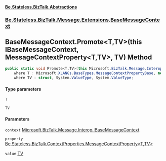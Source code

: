 #### [Be.Stateless.BizTalk.Abstractions](README.md 'README')
### [Be.Stateless.BizTalk.Message.Extensions](Be.Stateless.BizTalk.Message.Extensions.md 'Be.Stateless.BizTalk.Message.Extensions').[BaseMessageContext](BaseMessageContext.md 'Be.Stateless.BizTalk.Message.Extensions.BaseMessageContext')

## BaseMessageContext.Promote<T,TV>(this IBaseMessageContext, MessageContextProperty<T,TV>, TV) Method

```csharp
public static void Promote<T,TV>(this Microsoft.BizTalk.Message.Interop.IBaseMessageContext context, Be.Stateless.BizTalk.ContextProperties.MessageContextProperty<T,TV> property, TV value)
    where T : Microsoft.XLANGs.BaseTypes.MessageContextPropertyBase, new()
    where TV : struct, System.ValueType, System.ValueType;
```
#### Type parameters

<a name='Be.Stateless.BizTalk.Message.Extensions.BaseMessageContext.Promote_T,TV_(thisMicrosoft.BizTalk.Message.Interop.IBaseMessageContext,Be.Stateless.BizTalk.ContextProperties.MessageContextProperty_T,TV_,TV).T'></a>

`T`

<a name='Be.Stateless.BizTalk.Message.Extensions.BaseMessageContext.Promote_T,TV_(thisMicrosoft.BizTalk.Message.Interop.IBaseMessageContext,Be.Stateless.BizTalk.ContextProperties.MessageContextProperty_T,TV_,TV).TV'></a>

`TV`
#### Parameters

<a name='Be.Stateless.BizTalk.Message.Extensions.BaseMessageContext.Promote_T,TV_(thisMicrosoft.BizTalk.Message.Interop.IBaseMessageContext,Be.Stateless.BizTalk.ContextProperties.MessageContextProperty_T,TV_,TV).context'></a>

`context` [Microsoft.BizTalk.Message.Interop.IBaseMessageContext](https://docs.microsoft.com/en-us/dotnet/api/Microsoft.BizTalk.Message.Interop.IBaseMessageContext 'Microsoft.BizTalk.Message.Interop.IBaseMessageContext')

<a name='Be.Stateless.BizTalk.Message.Extensions.BaseMessageContext.Promote_T,TV_(thisMicrosoft.BizTalk.Message.Interop.IBaseMessageContext,Be.Stateless.BizTalk.ContextProperties.MessageContextProperty_T,TV_,TV).property'></a>

`property` [Be.Stateless.BizTalk.ContextProperties.MessageContextProperty&lt;](MessageContextProperty_T,TR_.md 'Be.Stateless.BizTalk.ContextProperties.MessageContextProperty<T,TR>')[T](BaseMessageContext.Promote_T,TV_(thisIBaseMessageContext,MessageContextProperty_T,TV_,TV).md#Be.Stateless.BizTalk.Message.Extensions.BaseMessageContext.Promote_T,TV_(thisMicrosoft.BizTalk.Message.Interop.IBaseMessageContext,Be.Stateless.BizTalk.ContextProperties.MessageContextProperty_T,TV_,TV).T 'Be.Stateless.BizTalk.Message.Extensions.BaseMessageContext.Promote<T,TV>(this Microsoft.BizTalk.Message.Interop.IBaseMessageContext, Be.Stateless.BizTalk.ContextProperties.MessageContextProperty<T,TV>, TV).T')[,](MessageContextProperty_T,TR_.md 'Be.Stateless.BizTalk.ContextProperties.MessageContextProperty<T,TR>')[TV](BaseMessageContext.Promote_T,TV_(thisIBaseMessageContext,MessageContextProperty_T,TV_,TV).md#Be.Stateless.BizTalk.Message.Extensions.BaseMessageContext.Promote_T,TV_(thisMicrosoft.BizTalk.Message.Interop.IBaseMessageContext,Be.Stateless.BizTalk.ContextProperties.MessageContextProperty_T,TV_,TV).TV 'Be.Stateless.BizTalk.Message.Extensions.BaseMessageContext.Promote<T,TV>(this Microsoft.BizTalk.Message.Interop.IBaseMessageContext, Be.Stateless.BizTalk.ContextProperties.MessageContextProperty<T,TV>, TV).TV')[&gt;](MessageContextProperty_T,TR_.md 'Be.Stateless.BizTalk.ContextProperties.MessageContextProperty<T,TR>')

<a name='Be.Stateless.BizTalk.Message.Extensions.BaseMessageContext.Promote_T,TV_(thisMicrosoft.BizTalk.Message.Interop.IBaseMessageContext,Be.Stateless.BizTalk.ContextProperties.MessageContextProperty_T,TV_,TV).value'></a>

`value` [TV](BaseMessageContext.Promote_T,TV_(thisIBaseMessageContext,MessageContextProperty_T,TV_,TV).md#Be.Stateless.BizTalk.Message.Extensions.BaseMessageContext.Promote_T,TV_(thisMicrosoft.BizTalk.Message.Interop.IBaseMessageContext,Be.Stateless.BizTalk.ContextProperties.MessageContextProperty_T,TV_,TV).TV 'Be.Stateless.BizTalk.Message.Extensions.BaseMessageContext.Promote<T,TV>(this Microsoft.BizTalk.Message.Interop.IBaseMessageContext, Be.Stateless.BizTalk.ContextProperties.MessageContextProperty<T,TV>, TV).TV')
